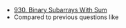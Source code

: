 - [930. Binary Subarrays With Sum](https://leetcode.com/problems/binary-subarrays-with-sum/)
- Compared to previous questions like 